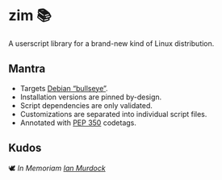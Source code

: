 <!-- This Source Code Form is subject to the terms of the Mozilla Public
   - License, v. 2.0. If a copy of the MPL was not distributed with this
   - file, You can obtain one at https://mozilla.org/MPL/2.0/. -->

# zim 📚
A userscript library for a brand-new kind of Linux distribution.

## Mantra
- Targets [Debian “bullseye”](https://www.debian.org/releases/bullseye/).
- Installation versions are pinned by-design.
- Script dependencies are only validated.
- Customizations are separated into individual script files.
- Annotated with [PEP 350](https://peps.python.org/pep-0350/) codetags.

## Kudos
🕊️ *In Memoriam [Ian Murdock](https://en.wikipedia.org/wiki/Ian_Murdock)*
